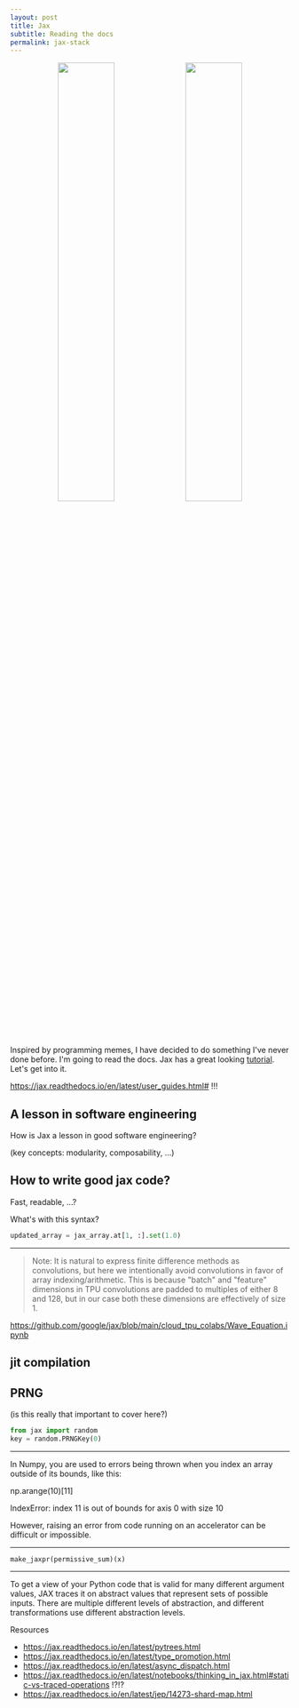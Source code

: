 ```yaml
---
layout: post
title: Jax
subtitle: Reading the docs 
permalink: jax-stack
---
```



<p align="center" width="100%">
</p>

<p align="center" width="100%">
    <img width="45%" src="{{ site.baseurl }}/assets/jax/debug-meme.jpg">
    <img width="45%" src="{{ site.baseurl }}/assets/jax/common-issues-meme.webp">
</p>

Inspired by programming memes, I have decided to do something I've never done before. I'm going to read the docs.
Jax has a great looking [tutorial](https://jax.readthedocs.io/en/latest/autodidax.html). 
Let's get into it.


https://jax.readthedocs.io/en/latest/user_guides.html#
!!!


<!-- WANT to contribute?!

- look at issues (try solving some?)
- add a new diferentiable op? (sorting, LP, ?)
- ? -->

## A lesson in software engineering

How is Jax a lesson in good software engineering?

(key concepts: modularity, composability, ...)


## How to write good jax code?
Fast, readable, ...?

What's with this syntax?

```python
updated_array = jax_array.at[1, :].set(1.0)
```

***

> Note: It is natural to express finite difference methods as convolutions, but here we intentionally avoid convolutions in favor of array indexing/arithmetic. This is because "batch" and "feature" dimensions in TPU convolutions are padded to multiples of either 8 and 128, but in our case both these dimensions are effectively of size 1.

https://github.com/google/jax/blob/main/cloud_tpu_colabs/Wave_Equation.ipynb


## jit compilation





## PRNG

(is this really that important to cover here?)

```python
from jax import random
key = random.PRNGKey(0)
```
***

In Numpy, you are used to errors being thrown when you index an array outside of its bounds, like this:

np.arange(10)[11]

IndexError: index 11 is out of bounds for axis 0 with size 10

However, raising an error from code running on an accelerator can be difficult or impossible.


***

```
make_jaxpr(permissive_sum)(x)
```

***

To get a view of your Python code that is valid for many different argument values, JAX traces it on abstract values that represent sets of possible inputs. There are multiple different levels of abstraction, and different transformations use different abstraction levels.

Resources

- https://jax.readthedocs.io/en/latest/pytrees.html
- https://jax.readthedocs.io/en/latest/type_promotion.html
- https://jax.readthedocs.io/en/latest/async_dispatch.html
- https://jax.readthedocs.io/en/latest/notebooks/thinking_in_jax.html#static-vs-traced-operations !?!?
- https://jax.readthedocs.io/en/latest/jep/14273-shard-map.html